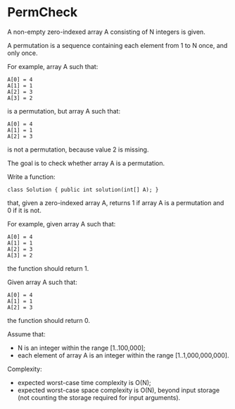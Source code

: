 # PermCheck

A non-empty zero-indexed array A consisting of N integers is given.

A permutation is a sequence containing each element from 1 to N once, and only once.

For example, array A such that:

    A[0] = 4  
    A[1] = 1  
    A[2] = 3  
    A[3] = 2  
    
is a permutation, but array A such that:

    A[0] = 4  
    A[1] = 1  
    A[2] = 3  
    
is not a permutation, because value 2 is missing.

The goal is to check whether array A is a permutation.

Write a function:

```class Solution { public int solution(int[] A); }```

that, given a zero-indexed array A, returns 1 if array A is a permutation and 0 if it is not.

For example, given array A such that:

    A[0] = 4  
    A[1] = 1  
    A[2] = 3  
    A[3] = 2  
    
the function should return 1.

Given array A such that:

    A[0] = 4  
    A[1] = 1  
    A[2] = 3  

the function should return 0.

Assume that:

* N is an integer within the range [1..100,000];
* each element of array A is an integer within the range [1..1,000,000,000].

Complexity:

* expected worst-case time complexity is O(N);
* expected worst-case space complexity is O(N), beyond input storage (not counting the storage required for input arguments).
